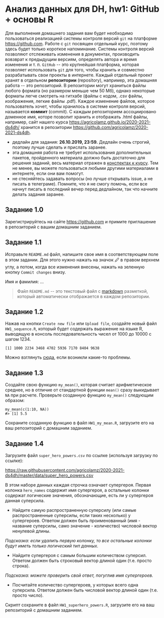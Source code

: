 # Анализ данных для DH, hw1: GitHub + основы R

Для выполнения домашнего задания вам будет необходимо пользоваться реализацией системы контроля версий `git` на платформе <https://github.com>. Работе с `git` посвящен отдельный курс, поэтому здесь будет только короткое напоминание. Системы контроля версий позволяют отслеживать изменения в документах, производить вовзврат к предыдущим версиям, определять автора и время изменения и т. п. `GitHub` -- это крупнейшая платформа, которая позволяет использовать `git` для того, чтобы хранить и совместно разрабатывать свои проекты в интернете. Каждый отдельный проект хранят в отдельном **репозитории** (repository), например, эта домашняя работа -- это репозиторий. В репозитории могут храниться файлы любого формата (но размером меньше чем 50 Мб), однако некоторые форматы легче смотреть на гитхабе (файлы с кодом, .csv файлы, изображения, легкие файлы .pdf). Каждое изменение файлов, которое пользователь хочет, чтобы хранилось в системе контроля версий, называется **коммит** (commit). С каждым репозиторием ассоциировано доменное имя, которе позволит хранить и отображать .html файлы, например, сайт нашего курса <https://agricolamz.github.io/2020-2021-ds4dh/> хранится в репозитории <https://github.com/agricolamz/2020-2021-ds4dh>.

* дедлайн для задания: **26.10.2019, 23:59.** Дедлайн очень строгий, поэтому лучше сделать и прислать заранее.
* эта домашняя работа не требует использования дополнительных пакетов, пройденного материала должно быть достаточно для решения заданий, весь материал отражен в [конспектах к курсу](https://agricolamz.github.io/2020-2021-ds4dh/). Тем не менее, вы можете пользоваться любыми другими материалами в интернете, если они вам помогут.
* не стесняйтесь задавать вопросы (но лучше открывать issue, а не писать в телеграме). Помните, что я не смогу помочь, если все начнут писать в последний вечер перед дедлайном, так что начните делать задания заранее.


## Задание 1.0
Зарегистрируйтесь на сайте <https://github.com> и примите приглашение в репозиторий с вашим домашним заданием.

## Задание 1.1
Исправьте `README.md` файл, напишите свое имя в соответствующем поле в этом задании. Для этого нужно нажать на значок 🖉 в правом верхнем углу, а потом, когда все изменения внесены, нажать на зеленную кнопку `Commit changes` внизу.

Имя и фамилия: ...

> Файл `README.md` -- это текстовый файл с [markdown](https://ru.wikipedia.org/wiki/Markdown) разметкой, который автоматически отображается в каждом репозитории.

## Задание 1.2
Нажав на кнопки `Create new file` или `Upload file`, cоздайте новый файл `HW1_sequence.R`, который будет содержать выражение на языке R, выводящую в консоль последовательность чисел от 1000 до 10000 с шагом 1234.

```
[1] 1000 2234 3468 4702 5936 7170 8404 9638
```

Можно взглянуть [сюда](https://github.blog/2012-12-05-creating-files-on-github/), если возникли какие-то проблемы.

## Задание 1.3
Создайте свою функцию `my_mean()`, которая считает арифметическое среднее, но в отличие от стандартной функции `mean()` сразу выкидывает `NA` при расчете. Проверьте созданную функцию `my_mean()` следующим образом:

```
my_mean(c(1:10, NA))
#> [1] 5.5
```

Сохраните созданную функцию в файл `HW1_my_mean.R`, загрузите его на ваш репозиторий с домашним заданием.

## Задание 1.4

Загрузите файл `super_hero_powers.csv` по ссылке (используя загрузку по ссылке): 

https://raw.githubusercontent.com/agricolamz/2020-2021-ds4dh/master/data/super_hero_powers.csv

В этом наборе данных каждая строчка означает супергероя. Первая колонка `hero_names` содержит имя супергероя, а остальные колонки содержат логические значения, обозначающие, есть ли у супергероя данная суперсила. 

- Найдите самую распространенную суперсилу (или самые распространенные суперсилы, если таких несколько) у супергероев. Ответом должен быть проименованный (имя - название суперсилы, само значение - количество) числовой вектор ненулевой длины.

*Подсказка: если удалить первую колонку, то все остальные колонки будут иметь только логический тип данных.*

- Найдите супергероя с самым большим количеством суперсил. Ответом должен быть строковый вектор длиной один (т.е. просто строка).

*Подсказка: можете проверить свой ответ, погуглив имя супергероев.*

- Посчитайте количество супергероев, у которых всего одна суперсила. Ответом должен быть числовой вектор длиной один (т.е. просто число).

Скрипт сохраните в файл `HW1_superhero_powers.R`, загрузите его на ваш репозиторий с домашним заданием.

